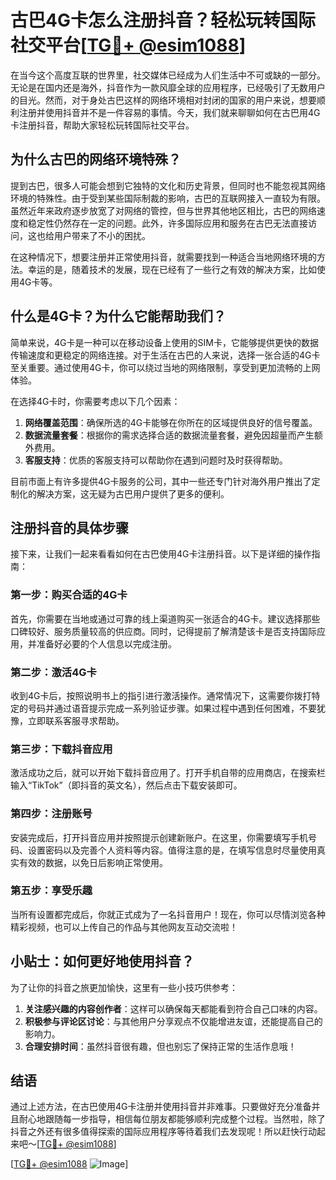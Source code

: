 # 古巴4G卡怎么注册抖音？轻松玩转国际社交平台[[TG💪+ @esim1088](https://t.me/s/esim1088)]

在当今这个高度互联的世界里，社交媒体已经成为人们生活中不可或缺的一部分。无论是在国内还是海外，抖音作为一款风靡全球的应用程序，已经吸引了无数用户的目光。然而，对于身处古巴这样的网络环境相对封闭的国家的用户来说，想要顺利注册并使用抖音并不是一件容易的事情。今天，我们就来聊聊如何在古巴用4G卡注册抖音，帮助大家轻松玩转国际社交平台。

## 为什么古巴的网络环境特殊？

提到古巴，很多人可能会想到它独特的文化和历史背景，但同时也不能忽视其网络环境的特殊性。由于受到某些国际制裁的影响，古巴的互联网接入一直较为有限。虽然近年来政府逐步放宽了对网络的管控，但与世界其他地区相比，古巴的网络速度和稳定性仍然存在一定的问题。此外，许多国际应用和服务在古巴无法直接访问，这也给用户带来了不小的困扰。

在这种情况下，想要注册并正常使用抖音，就需要找到一种适合当地网络环境的方法。幸运的是，随着技术的发展，现在已经有了一些行之有效的解决方案，比如使用4G卡等。

## 什么是4G卡？为什么它能帮助我们？

简单来说，4G卡是一种可以在移动设备上使用的SIM卡，它能够提供更快的数据传输速度和更稳定的网络连接。对于生活在古巴的人来说，选择一张合适的4G卡至关重要。通过使用4G卡，你可以绕过当地的网络限制，享受到更加流畅的上网体验。

在选择4G卡时，你需要考虑以下几个因素：

1. **网络覆盖范围**：确保所选的4G卡能够在你所在的区域提供良好的信号覆盖。
2. **数据流量套餐**：根据你的需求选择合适的数据流量套餐，避免因超量而产生额外费用。
3. **客服支持**：优质的客服支持可以帮助你在遇到问题时及时获得帮助。

目前市面上有许多提供4G卡服务的公司，其中一些还专门针对海外用户推出了定制化的解决方案，这无疑为古巴用户提供了更多的便利。

## 注册抖音的具体步骤

接下来，让我们一起来看看如何在古巴使用4G卡注册抖音。以下是详细的操作指南：

### 第一步：购买合适的4G卡

首先，你需要在当地或通过可靠的线上渠道购买一张适合的4G卡。建议选择那些口碑较好、服务质量较高的供应商。同时，记得提前了解清楚该卡是否支持国际应用，并准备好必要的个人信息以完成注册。

### 第二步：激活4G卡

收到4G卡后，按照说明书上的指引进行激活操作。通常情况下，这需要你拨打特定的号码并通过语音提示完成一系列验证步骤。如果过程中遇到任何困难，不要犹豫，立即联系客服寻求帮助。

### 第三步：下载抖音应用

激活成功之后，就可以开始下载抖音应用了。打开手机自带的应用商店，在搜索栏输入“TikTok”（即抖音的英文名），然后点击下载安装即可。

### 第四步：注册账号

安装完成后，打开抖音应用并按照提示创建新账户。在这里，你需要填写手机号码、设置密码以及完善个人资料等内容。值得注意的是，在填写信息时尽量使用真实有效的数据，以免日后影响正常使用。

### 第五步：享受乐趣

当所有设置都完成后，你就正式成为了一名抖音用户！现在，你可以尽情浏览各种精彩视频，也可以上传自己的作品与其他网友互动交流啦！

## 小贴士：如何更好地使用抖音？

为了让你的抖音之旅更加愉快，这里有一些小技巧供参考：

1. **关注感兴趣的内容创作者**：这样可以确保每天都能看到符合自己口味的内容。
2. **积极参与评论区讨论**：与其他用户分享观点不仅能增进友谊，还能提高自己的影响力。
3. **合理安排时间**：虽然抖音很有趣，但也别忘了保持正常的生活作息哦！

## 结语

通过上述方法，在古巴使用4G卡注册并使用抖音并非难事。只要做好充分准备并且耐心地跟随每一步指导，相信每位朋友都能够顺利完成整个过程。当然啦，除了抖音之外还有很多值得探索的国际应用程序等待着我们去发现呢！所以赶快行动起来吧～[[TG💪+ @esim1088](https://t.me/s/esim1088)]

[[TG💪+ @esim1088](https://t.me/s/esim1088) ![Image](https://i.postimg.cc/4NQfJmqS/Snipaste-2025-05-13-00-14-12.png)]